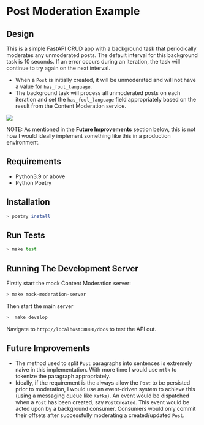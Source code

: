 # Post Moderation Example

## Design

This is a simple FastAPI CRUD app with a background task that periodically
moderates any unmoderated posts. The default interval for this background task
is 10 seconds. If an error occurs during an iteration, the task will continue
to try again on the next interval.

- When a `Post` is initially created, it will be unmoderated and will not
  have a value for `has_foul_language`.
- The background task will process all unmoderated posts on each iteration
  and set the `has_foul_language` field appropriately based on the result from
  the Content Moderation service.

<img src="https://nomnoml.com/image.svg?source=%23direction%3A%20right%0A%23.completed%3A%20fill%3D%23ff0%0A%23ranker%3A%20longest-path%0A%0A%5BFastAPI%20app%7C%0A%20%20Allows%20posts%20to%20be%20created%20and%20retrieved%0A%5D%3C-%3E%5BPost%20Repository%7C%0A%20%20Abstracts%20away%20the%0A%20%20persistence%20of%20Posts%0A%5D%0A%5BBackground%20Moderation%20Task%7C%0A%20%20Runs%20periodically%2C%20moderating%0A%20%20unmoderated%20posts%0A%5D%3C-%3E%5BPost%20Repository%5D%0A%5BPost%20Repository%5D%3C-%3E%5B%3Cdatabase%3EPython%20Dictionary%7C%0A%20%20Acting%20as%20an%20in-memory%0A%20%20key-value%20store%0A%5D%0A" />

NOTE: As mentioned in the **Future Improvements** section below, this
is not how I would ideally implement something like this in a production environment.

## Requirements

- Python3.9 or above
- Python Poetry

## Installation

```bash
> poetry install
```

## Run Tests

```bash
> make test
```

## Running The Development Server

Firstly start the mock Content Moderation server:

```bash
> make mock-moderation-server
```

Then start the main server

```bash
>  make develop
```

Navigate to `http://localhost:8000/docs` to test the API out.

## Future Improvements

- The method used to split `Post` paragraphs into sentences is extremely naive in
  this implementation. With more time I would use `ntlk` to tokenize the
  paragraph appropriately.
- Ideally, if the requirement is the always allow the `Post` to be persisted prior
  to moderation, I would use an event-driven system to achieve this (using a messaging
  queue like `Kafka`). An event would be dispatched when a `Post` has been created,
  say `PostCreated`. This event would be acted upon by a background consumer. Consumers
  would only commit their offsets after successfully moderating a created/updated `Post`.
